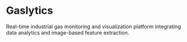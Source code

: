 # Gaslytics
Real-time industrial gas monitoring and visualization platform integrating data analytics and image-based feature extraction.
